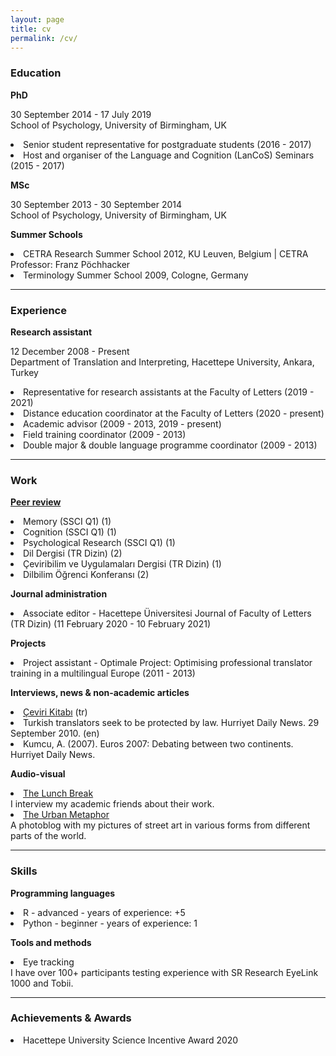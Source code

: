 ```yaml
---
layout: page
title: cv
permalink: /cv/
---
```


<h3>Education</h3>

<b>PhD</b>
<p>30 September 2014 - 17 July 2019<br>
School of Psychology, University of Birmingham, UK</p>

<p><li>Senior student representative for postgraduate students (2016 - 2017)</li>
<li>Host and organiser of the Language and Cognition (LanCoS) Seminars (2015 - 2017)</li></p>

<b>MSc</b>
<p>30 September 2013 - 30 September 2014<br>
School of Psychology, University of Birmingham, UK</p> 

<b>Summer Schools</b>
<p><li>CETRA Research Summer School 2012, KU Leuven, Belgium | CETRA Professor: Franz Pöchhacker</li> 
<li>Terminology Summer School 2009, Cologne, Germany</li></p>

<hr>

<h3>Experience</h3>
<b>Research assistant</b>
<p>12 December 2008 - Present<br>
Department of Translation and Interpreting, Hacettepe University, Ankara, Turkey<p>

<p><li>Representative for research assistants at the Faculty of Letters (2019 - 2021)</li>
<li>Distance education coordinator at the Faculty of Letters (2020 - present)</li>
<li>Academic advisor (2009 - 2013, 2019 - present)</li>
<li>Field training coordinator (2009 - 2013)</li>
<li>Double major & double language programme coordinator (2009 - 2013)</li></p>

<hr>

<h3>Work</h3>
<a href="https://publons.com/researcher/1692089/alper-kumcu/peer-review/" target="_blank"><b>Peer review</b></a><br>
<p><li>Memory (SSCI Q1) (1)</li>
<li>Cognition (SSCI Q1) (1)</li>
<li>Psychological Research (SSCI Q1) (1)</li>
<li>Dil Dergisi (TR Dizin) (2)</li>
<li>Çeviribilim ve Uygulamaları Dergisi (TR Dizin) (1)</li>
<li>Dilbilim Öğrenci Konferansı (2)</li></p>

<b>Journal administration</b>
<p><li>Associate editor - Hacettepe Üniversitesi Journal of Faculty of Letters (TR Dizin) (11 February 2020 - 10 February 2021)</li></p>

<b>Projects</b>
<p><li>Project assistant - Optimale Project: Optimising professional translator training in a multilingual Europe (2011 - 2013)</li></p>

<b>Interviews, news & non-academic articles</b>
<p><li><a href="https://www.cevirikitabi.com/cevirmenler-ne-isler-ceviriyor/ars-gor-alper-kumcu/" target="_blank">Çeviri Kitabı</a> (tr)</li>
<li>Turkish translators seek to be protected by law. Hurriyet Daily News. 29 September 2010. (en)</li>
<li>Kumcu, A. (2007). Euros 2007: Debating between two continents. Hurriyet Daily News.</li></p>

<b>Audio-visual</b>
<p><li><a href="https://www.youtube.com/channel/UCik4DV7sIoIMC8Msv2eGVaw" target="_blank">The Lunch Break</a></li>
I interview my academic friends about their work.
<li><a href="https://theurbanmetaphor.tumblr.com" target="_blank">The Urban Metaphor</a></li>
A photoblog with my pictures of street art in various forms from different parts of the world.</p>

<hr>
  
<h3>Skills</h3>
<b>Programming languages</b>
<p><li>R - advanced - years of experience: +5 </li> 
<li>Python - beginner - years of experience: 1 </li></p>

<b>Tools and methods</b>
<p><li>Eye tracking</li> 
I have over 100+ participants testing experience with SR Research EyeLink 1000 and Tobii.</p>

<hr>

<h3>Achievements & Awards</h3>
<p><li>Hacettepe University Science Incentive Award 2020</li></p>
